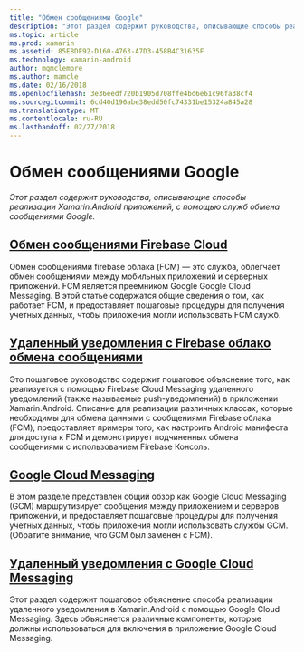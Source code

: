 ```yaml
---
title: "Обмен сообщениями Google"
description: "Этот раздел содержит руководства, описывающие способы реализации Xamarin.Android приложений, с помощью служб обмена сообщениями Google."
ms.topic: article
ms.prod: xamarin
ms.assetid: 85E8DF92-D160-4763-A7D3-458B4C31635F
ms.technology: xamarin-android
author: mgmclemore
ms.author: mamcle
ms.date: 02/16/2018
ms.openlocfilehash: 3e36eedf720b1905d708ffe4bd6e61c96fa38cf4
ms.sourcegitcommit: 6cd40d190abe38edd50fc74331be15324a845a28
ms.translationtype: MT
ms.contentlocale: ru-RU
ms.lasthandoff: 02/27/2018
---
```

# <a name="google-messaging"></a>Обмен сообщениями Google

_Этот раздел содержит руководства, описывающие способы реализации Xamarin.Android приложений, с помощью служб обмена сообщениями Google._

## <a name="firebase-cloud-messagingfirebase-cloud-messagingmd"></a>[Обмен сообщениями Firebase Cloud](firebase-cloud-messaging.md)

Обмен сообщениями firebase облака (FCM) — это служба, облегчает обмен сообщениями между мобильных приложений и серверных приложений. FCM является преемником Google Google Cloud Messaging. В этой статье содержатся общие сведения о том, как работает FCM, и предоставляет пошаговые процедуры для получения учетных данных, чтобы приложения могли использовать FCM служб.

## <a name="remote-notifications-with-firebase-cloud-messagingremote-notifications-with-fcmmd"></a>[Удаленный уведомления с Firebase облако обмена сообщениями](remote-notifications-with-fcm.md)

Это пошаговое руководство содержит пошаговое объяснение того, как реализуется с помощью Firebase Cloud Messaging удаленного уведомлений (также называемые push-уведомлений) в приложении Xamarin.Android. Описание для реализации различных классах, которые необходимы для обмена данными с сообщениями Firebase облака (FCM), предоставляет примеры того, как настроить Android манифеста для доступа к FCM и демонстрирует подчиненных обмена сообщениями с использованием Firebase Консоль.

## <a name="google-cloud-messaginggoogle-cloud-messagingmd"></a>[Google Cloud Messaging](google-cloud-messaging.md)

В этом разделе представлен общий обзор как Google Cloud Messaging (GCM) маршрутизирует сообщения между приложением и серверов приложений, и предоставляет пошаговые процедуры для получения учетных данных, чтобы приложения могли использовать службы GCM. (Обратите внимание, что GCM был заменен с FCM).

## <a name="remote-notifications-with-google-cloud-messagingremote-notifications-with-gcmmd"></a>[Удаленный уведомления с Google Cloud Messaging](remote-notifications-with-gcm.md)

Этот раздел содержит пошаговое объяснение способа реализации удаленного уведомления в Xamarin.Android с помощью Google Cloud Messaging.
Здесь объясняется различные компоненты, которые должны использоваться для включения в приложение Google Cloud Messaging.


